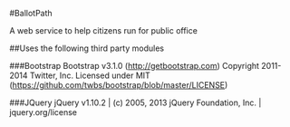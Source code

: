 #BallotPath

A web service to help citizens run for public office

##Uses the following third party modules

###Bootstrap
 Bootstrap v3.1.0 (http://getbootstrap.com)
 Copyright 2011-2014 Twitter, Inc.
 Licensed under MIT (https://github.com/twbs/bootstrap/blob/master/LICENSE)

###JQuery
 jQuery v1.10.2 | (c) 2005, 2013 jQuery Foundation, Inc. | jquery.org/license

